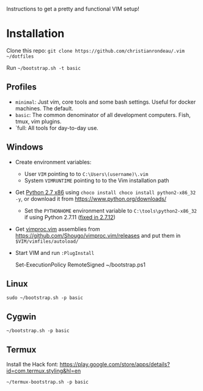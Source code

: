 Instructions to get a pretty and functional VIM setup!

# Installation

Clone this repo: `git clone https://github.com/christianrondeau/.vim ~/dotfiles`

Run `~/bootstrap.sh -t basic`

## Profiles

* `minimal`: Just vim, core tools and some bash settings. Useful for docker machines. The default.
* `basic`: The common denominator of all development computers. Fish, tmux, vim plugins.
* `full: All tools for day-to-day use.

## Windows

* Create environment variables:
  * User `VIM` pointing to to `C:\Users\(username)\.vim`
  * System `VIMRUNTIME` pointing to to the Vim installation path
* Get [Python 2.7 x86](https://www.python.org/) using `choco install choco install python2-x86_32 -y`, or download it from https://www.python.org/downloads/
  * Set the `PYTHONHOME` environment variable to `C:\tools\python2-x86_32` if using Python 2.7.11 ([fixed in 2.7.12](https://github.com/vim/vim/issues/526))
* Get [vimproc.vim](https://github.com/Shougo/vimproc.vim) assemblies from https://github.com/Shougo/vimproc.vim/releases and put them in `$VIM/vimfiles/autoload/`
* Start VIM and run `:PlugInstall`

    Set-ExecutionPolicy RemoteSigned
    ~/bootstrap.ps1

## Linux

    sudo ~/bootstrap.sh -p basic

## Cygwin

    ~/bootstrap.sh -p basic

## Termux

Install the Hack font: https://play.google.com/store/apps/details?id=com.termux.styling&hl=en

    ~/termux-bootstrap.sh -p basic
